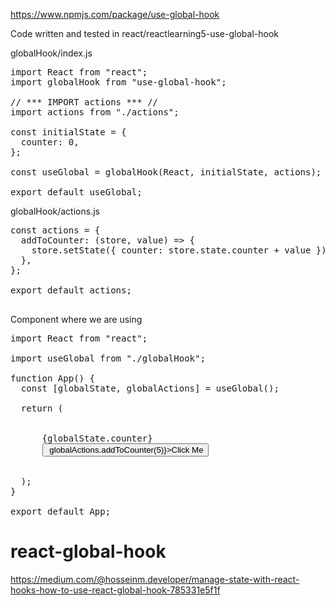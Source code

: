 https://www.npmjs.com/package/use-global-hook   

Code written and tested in react/reactlearning5-use-global-hook   

globalHook/index.js
<pre>
import React from "react";
import globalHook from "use-global-hook";

// *** IMPORT actions *** //
import actions from "./actions";

const initialState = {
  counter: 0,
};

const useGlobal = globalHook(React, initialState, actions);

export default useGlobal;
</pre>


globalHook/actions.js
<pre>
const actions = {
  addToCounter: (store, value) => {
    store.setState({ counter: store.state.counter + value });
  },
};

export default actions;

</pre>


Component where we are using
<pre>
import React from "react";

import useGlobal from "./globalHook";

function App() {
  const [globalState, globalActions] = useGlobal();

  return (
    <div>
      {globalState.counter}
      <button onClick={() => globalActions.addToCounter(5)}>Click Me</button>
    </div>
  );
}

export default App;
</pre>

# react-global-hook   
https://medium.com/@hosseinm.developer/manage-state-with-react-hooks-how-to-use-react-global-hook-785331e5f1f

